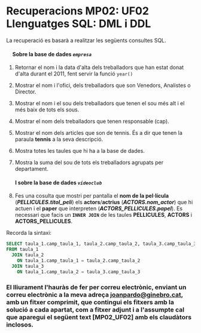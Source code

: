# Recuperacions MP02: UF02 Llenguatges SQL: DML i DDL

La recuperació es basarà a realitzar les següents consultes SQL.

#### &nbsp;&nbsp;&nbsp;&nbsp;&nbsp;Sobre la base de dades ***```empresa```***

1. Retornar el nom i la data d'alta dels treballadors que han estat donat d'alta durant el 2011, fent servir la funció ```year()```
1. Mostrar el nom i l'ofici, dels treballadors que son Venedors, Analistes o Director.
1. Mostrar el nom i el sou dels treballadors que tenen el sou més alt i el més baix de tots els sous.
1. Mostrar el nom dels treballadors que tenen responsable (cap).
1. Mostrar el nom dels articles que son de tennis. És a dir que tenen la paraula **tennis** a la seva descripció.
1. Mostra totes les taules que hi ha a la base de dades.
1. Mostra la suma del sou de tots els treballadors agrupats per departament.

    #### I sobre la base de dades ***```videoclub```***
1. Fes una cosulta que mostri per pantalla el **nom de la pel·lícula** (***PELLICULES.titol_peli***) els **actors**/**actrius** (***ACTORS.nom_actor***) que hi actuen i el **paper** que interpreten (***ACTORS_PELLICULES.papel***). Es necessari que facis un **```INNER JOIN```** de les taules **PELLICULES**, **ACTORS** i **ACTORS_PELLICULES**.

Recorda la sintaxi:

```sql
SELECT taula_1.camp_taula_1, taula_2.camp_taula_2, taula_3.camp_taula_3
FROM taula_1
  JOIN taula_2
    ON taula_1.camp_taula_1 = taula_2.camp_taula_2
  JOIN taula_3
    ON taula_1.camp_taula_2 = taula_3.camp_taula_3
```

### El lliurament l'hauràs de fer per correu electrònic, enviant un correu electrònic a la meva adreça joanpardo@ginebro.cat, amb un fitxer comprimit, que contingui els fitxers amb la solució a cada apartat, com a fitxer adjunt i a l'assumpte cal que aparegui el següent text [MP02_UF02] amb els claudàtors inclosos.
